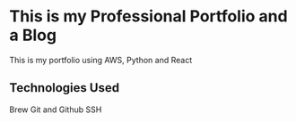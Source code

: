 
# This is my Professional Portfolio and a Blog

This is my portfolio using AWS, Python and React
## Technologies Used
Brew
Git and Github
SSH
